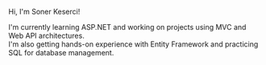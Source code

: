 Hi, I'm Soner Keserci!

I'm currently learning ASP.NET and working on projects using MVC and Web API architectures.  
I'm also getting hands-on experience with Entity Framework and practicing SQL for database management.
